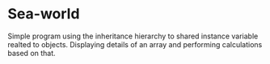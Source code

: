 # Sea-world
Simple program using the inheritance hierarchy to shared instance variable realted to objects. Displaying details of an array and performing calculations based on that. 
